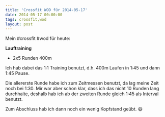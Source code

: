 ```yaml
---
title: 'Crossfit WOD für 2014-05-17'
date: 2014-05-17 00:00:00 
tags: crossfit,wod
layout: post
---
```

Mein #crossfit #wod für heute:

**Lauftraining**

* 2x5 Runden 400m

Ich hab dabei das 1:1 Training benutzt, d.h. 400m Laufen in 1:45 und dann 1:45 Pause.

Die allererste Runde habe ich zum Zeitmessen benutzt, da lag meine Zeit noch bei 1:30. Mir war aber schon klar, dass ich das nicht 10 Runden lang durchhalte, deshalb hab ich ab der zweiten Runde gleich 1:45 als Interval benutzt.

Zum Abschluss hab ich dann noch ein wenig Kopfstand geübt. :smile:
